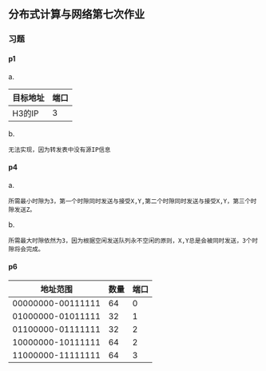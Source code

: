 ## 分布式计算与网络第七次作业


### 习题

#### p1  
a.

|  目标地址   | 端口  |
|  ----  | ----  |
| H3的IP  | 3 |

b.
```
无法实现，因为转发表中没有源IP信息
```
#### p4
a.
```
所需最小时隙为3，第一个时隙同时发送与接受X,Y,第二个时隙同时发送与接受X,Y，第三个时隙发送Z。
```
b.
```
所需最大时隙依然为3，因为根据空闲发送队列永不空闲的原则，X,Y总是会被同时发送，3个时隙将会完成。
```
#### p6
|  地址范围   |数量  | 端口  |
|  ----  | ----  | ----  |
| 00000000-00111111  | 64 |0 |
| 01000000-01011111  | 32 |1 |
| 01100000-01111111  | 32 |2 |
| 10000000-10111111  | 64 |2 |
| 11000000-11111111  | 64 |3 |
